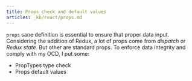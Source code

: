 ```yaml
---
title: Props check and default values
articles: _kb/react/props.md
---
```


`props` sane definition is essential to ensure that proper data input. Considering
the addition of Redux, a lot of props come from _dispatch_ or _Redux state_. But
other are standard props. To enforce data integrity and comply with my OCD, I
put some:

- PropTypes type check
- Props default values
